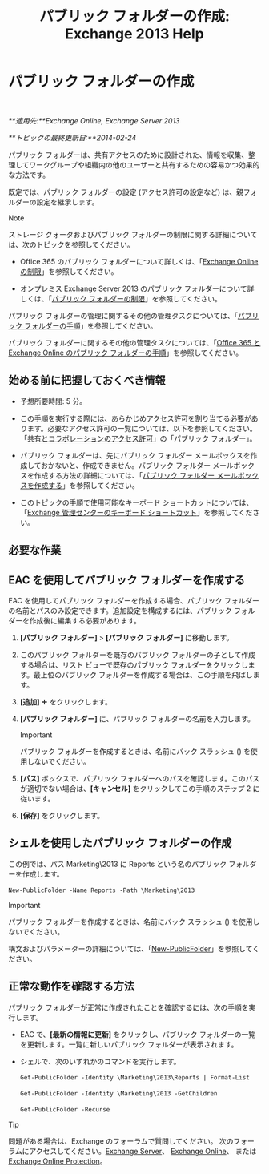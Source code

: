 ﻿---
title: 'パブリック フォルダーの作成: Exchange 2013 Help'
TOCTitle: パブリック フォルダーの作成
ms:assetid: 6d252e60-c8d0-4efd-b9d7-ba5284a6f8ab
ms:mtpsurl: https://technet.microsoft.com/ja-jp/library/Bb691104(v=EXCHG.150)
ms:contentKeyID: 49129515
ms.date: 05/23/2018
mtps_version: v=EXCHG.150
f1_keywords:
- Microsoft.Exchange.Management.PublicFolders.NewPublicFolderWizardForm.NewPublicFolderWizardPage
ms.translationtype: MT
---

# パブリック フォルダーの作成

 

_**適用先:**Exchange Online, Exchange Server 2013_

_**トピックの最終更新日:**2014-02-24_

パブリック フォルダーは、共有アクセスのために設計された、情報を収集、整理してワークグループや組織内の他のユーザーと共有するための容易かつ効果的な方法です。

既定では、パブリック フォルダーの設定 (アクセス許可の設定など) は、親フォルダーの設定を継承します。


> [!NOTE]
> ストレージ クォータおよびパブリック フォルダーの制限に関する詳細については、次のトピックを参照してください。 
> <UL>
> <LI>
> <P>Office 365 のパブリック フォルダーについて詳しくは、「<A href="https://go.microsoft.com/fwlink/?linkid=391188">Exchange Online の制限</A>」を参照してください。</P>
> <LI>
> <P>オンプレミス Exchange Server 2013 のパブリック フォルダーについて詳しくは、「<A href="limits-for-public-folders-exchange-2013-help.md">パブリック フォルダーの制限</A>」を参照してください。</P></LI></UL>



パブリック フォルダーの管理に関するその他の管理タスクについては、「[パブリック フォルダーの手順](public-folder-procedures-exchange-2013-help.md)」を参照してください。

パブリック フォルダーに関するその他の管理タスクについては、「[Office 365 と Exchange Online のパブリック フォルダーの手順](https://technet.microsoft.com/ja-jp/library/jj966272\(v=exchg.150\))」を参照してください。

## 始める前に把握しておくべき情報

  - 予想所要時間: 5 分。

  - この手順を実行する際には、あらかじめアクセス許可を割り当てる必要があります。必要なアクセス許可の一覧については、以下を参照してください。「[共有とコラボレーションのアクセス許可](sharing-and-collaboration-permissions-exchange-2013-help.md)」の「パブリック フォルダー」。

  - パブリック フォルダーは、先にパブリック フォルダー メールボックスを作成しておかないと、作成できません。パブリック フォルダー メールボックスを作成する方法の詳細については、「[パブリック フォルダー メールボックスを作成する](create-a-public-folder-mailbox-exchange-2013-help.md)」を参照してください。

  - このトピックの手順で使用可能なキーボード ショートカットについては、「[Exchange 管理センターのキーボード ショートカット](keyboard-shortcuts-in-the-exchange-admin-center-exchange-online-protection-help.md)」を参照してください。

## 必要な作業

## EAC を使用してパブリック フォルダーを作成する

EAC を使用してパブリック フォルダーを作成する場合、パブリック フォルダーの名前とパスのみ設定できます。追加設定を構成するには、パブリック フォルダーを作成後に編集する必要があります。

1.  **\[パブリック フォルダー\]** \> **\[パブリック フォルダー\]** に移動します。

2.  このパブリック フォルダーを既存のパブリック フォルダーの子として作成する場合は、リスト ビューで既存のパブリック フォルダーをクリックします。最上位のパブリック フォルダーを作成する場合は、この手順を飛ばします。

3.  **\[追加\]** ![\[追加\] アイコン](images/JJ218640.c1e75329-d6d7-4073-a27d-498590bbb558(EXCHG.150).gif "[追加] アイコン") をクリックします。

4.  **\[パブリック フォルダー\]** に、パブリック フォルダーの名前を入力します。
    

    > [!IMPORTANT]
    > パブリック フォルダーを作成するときは、名前にバック スラッシュ (\) を使用しないでください。



5.  **\[パス\]** ボックスで、パブリック フォルダーへのパスを確認します。このパスが適切でない場合は、**\[キャンセル\]** をクリックしてこの手順のステップ 2 に従います。

6.  **\[保存\]** をクリックします。

## シェルを使用したパブリック フォルダーの作成

この例では、パス Marketing\\2013 に Reports という名のパブリック フォルダーを作成します。

    New-PublicFolder -Name Reports -Path \Marketing\2013


> [!IMPORTANT]
> パブリック フォルダーを作成するときは、名前にバック スラッシュ (\) を使用しないでください。



構文およびパラメーターの詳細については、「[New-PublicFolder](https://technet.microsoft.com/ja-jp/library/aa996405\(v=exchg.150\))」を参照してください。

## 正常な動作を確認する方法

パブリック フォルダーが正常に作成されたことを確認するには、次の手順を実行します。

  - EAC で、**\[最新の情報に更新\]** をクリックし、パブリック フォルダーの一覧を更新します。一覧に新しいパブリック フォルダーが表示されます。

  - シェルで、次のいずれかのコマンドを実行します。
    
        Get-PublicFolder -Identity \Marketing\2013\Reports | Format-List
    
        Get-PublicFolder -Identity \Marketing\2013 -GetChildren
    
        Get-PublicFolder -Recurse


> [!TIP]
> 問題がある場合は、Exchange のフォーラムで質問してください。 次のフォーラムにアクセスしてください。<A href="https://go.microsoft.com/fwlink/p/?linkid=60612">Exchange Server</A>、 <A href="https://go.microsoft.com/fwlink/p/?linkid=267542">Exchange Online</A>、 または <A href="https://go.microsoft.com/fwlink/p/?linkid=285351">Exchange Online Protection</A>。


